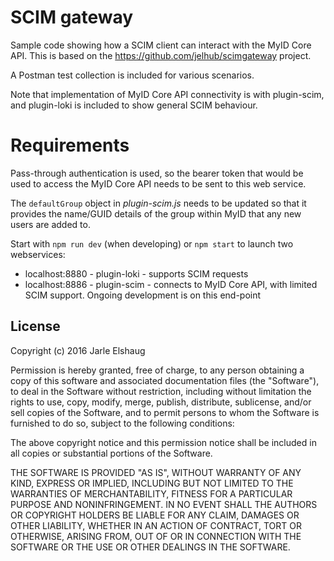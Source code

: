 # SCIM gateway

Sample code showing how a SCIM client can interact with the MyID Core API. This is based on the https://github.com/jelhub/scimgateway project.

A Postman test collection is included for various scenarios.

Note that implementation of MyID Core API connectivity is with plugin-scim, and plugin-loki is included to show general SCIM behaviour.

# Requirements

Pass-through authentication is used, so the bearer token that would be used to access the MyID Core API needs to be sent to this web service.

The `defaultGroup` object in _plugin-scim.js_ needs to be updated so that it provides the name/GUID details of the group within MyID that any new users are added to.

Start with `npm run dev` (when developing) or `npm start` to launch two webservices:

- localhost:8880 - plugin-loki - supports SCIM requests
- localhost:8886 - plugin-scim - connects to MyID Core API, with limited SCIM support. Ongoing development is on this end-point

## License

Copyright (c) 2016 Jarle Elshaug

Permission is hereby granted, free of charge, to any person obtaining a copy
of this software and associated documentation files (the "Software"), to deal
in the Software without restriction, including without limitation the rights
to use, copy, modify, merge, publish, distribute, sublicense, and/or sell
copies of the Software, and to permit persons to whom the Software is
furnished to do so, subject to the following conditions:

The above copyright notice and this permission notice shall be included in all
copies or substantial portions of the Software.

THE SOFTWARE IS PROVIDED "AS IS", WITHOUT WARRANTY OF ANY KIND, EXPRESS OR
IMPLIED, INCLUDING BUT NOT LIMITED TO THE WARRANTIES OF MERCHANTABILITY,
FITNESS FOR A PARTICULAR PURPOSE AND NONINFRINGEMENT. IN NO EVENT SHALL THE
AUTHORS OR COPYRIGHT HOLDERS BE LIABLE FOR ANY CLAIM, DAMAGES OR OTHER
LIABILITY, WHETHER IN AN ACTION OF CONTRACT, TORT OR OTHERWISE, ARISING FROM,
OUT OF OR IN CONNECTION WITH THE SOFTWARE OR THE USE OR OTHER DEALINGS IN THE
SOFTWARE.
